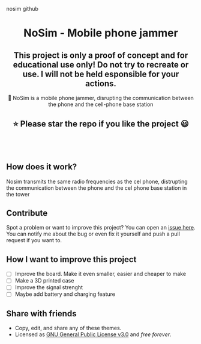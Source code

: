 nosim github

<h1 align="center">NoSim - Mobile phone jammer</h1>
<h2 align="center">This project is only a proof of concept and for educational use only! Do not try to recreate or use. I will not be held esponsible for your actions. </h2>

<p align="center">📱 NoSim is a mobile phone jammer, disrupting the communication between the phone and the cell-phone base station</p>

<h2 align="center">⭐ Please star the repo if you like the project 😃</h2>
<br><br>

## How does it work?
Nosim transmits the same radio frequencies as the cel phone, distrupting the communication between the phone and the cel phone base station in the tower

## Contribute 
Spot a problem or want to improve this project? You can open an [issue here](https://github.com/alekexe/NoSim-Phone-Jammer/issues).
You can notify me about the bug or even fix it yourself and push a pull request if you want to.

## How I want to improve this project
- [ ] Improve the board. Make it even smaller, easier and cheaper to make
- [ ] Make a 3D printed case
- [ ] Improve the signal strenght
- [ ] Maybe add battery and charging feature

## Share with friends
- Copy, edit, and share any of these themes.
- Licensed as [GNU General Public License v3.0](https://choosealicense.com/licenses/gpl-3.0/) and *free forever*. 
